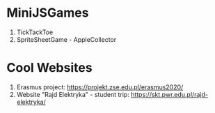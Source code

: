 # MiniJSGames
1. TickTackToe
2. SpriteSheetGame - AppleCollector

# Cool Websites
1. Erasmus project: https://projekt.zse.edu.pl/erasmus2020/
2. Website "Rajd Elektryka" - student trip: https://skt.pwr.edu.pl/rajd-elektryka/
